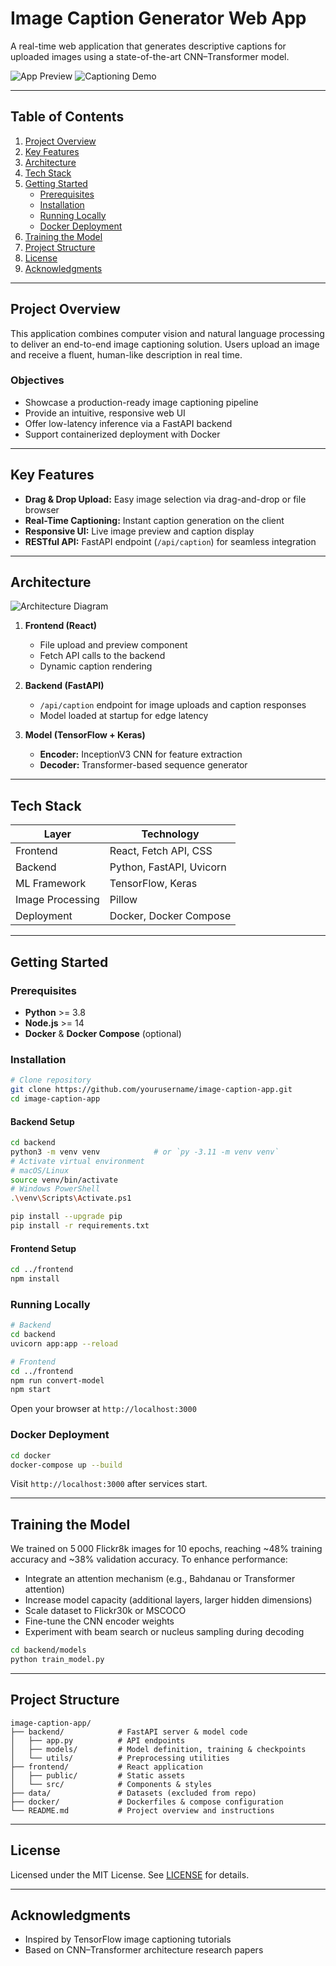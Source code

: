 # Image Caption Generator Web App

A real-time web application that generates descriptive captions for uploaded images using a state-of-the-art CNN–Transformer model.

![App Preview](https://github.com/user-attachments/assets/3a3be285-286e-416f-88fa-49812d2e7609)
![Captioning Demo](https://github.com/user-attachments/assets/92258e2f-1673-4006-8bad-5f640d67ced3)

---

## Table of Contents
1. [Project Overview](#project-overview)
2. [Key Features](#key-features)
3. [Architecture](#architecture)
4. [Tech Stack](#tech-stack)
5. [Getting Started](#getting-started)
   - [Prerequisites](#prerequisites)
   - [Installation](#installation)
   - [Running Locally](#running-locally)
   - [Docker Deployment](#docker-deployment)
6. [Training the Model](#training-the-model)
7. [Project Structure](#project-structure)
8. [License](#license)
9. [Acknowledgments](#acknowledgments)

---

## Project Overview

This application combines computer vision and natural language processing to deliver an end-to-end image captioning solution. Users upload an image and receive a fluent, human-like description in real time.

### Objectives
- Showcase a production-ready image captioning pipeline
- Provide an intuitive, responsive web UI
- Offer low-latency inference via a FastAPI backend
- Support containerized deployment with Docker

---

## Key Features
- **Drag & Drop Upload:** Easy image selection via drag-and-drop or file browser
- **Real-Time Captioning:** Instant caption generation on the client
- **Responsive UI:** Live image preview and caption display
- **RESTful API:** FastAPI endpoint (`/api/caption`) for seamless integration

---

## Architecture

![Architecture Diagram](architecture_diagram.png)

1. **Frontend (React)**
   - File upload and preview component
   - Fetch API calls to the backend
   - Dynamic caption rendering

2. **Backend (FastAPI)**
   - `/api/caption` endpoint for image uploads and caption responses
   - Model loaded at startup for edge latency

3. **Model (TensorFlow + Keras)**
   - **Encoder:** InceptionV3 CNN for feature extraction
   - **Decoder:** Transformer-based sequence generator

---

## Tech Stack

| Layer          | Technology                     |
| -------------- | ------------------------------ |
| Frontend       | React, Fetch API, CSS          |
| Backend        | Python, FastAPI, Uvicorn       |
| ML Framework   | TensorFlow, Keras              |
| Image Processing | Pillow                       |
| Deployment     | Docker, Docker Compose         |

---

## Getting Started

### Prerequisites
- **Python** >= 3.8
- **Node.js** >= 14
- **Docker** & **Docker Compose** (optional)

### Installation

```bash
# Clone repository
git clone https://github.com/yourusername/image-caption-app.git
cd image-caption-app
```

#### Backend Setup
```bash
cd backend
python3 -m venv venv            # or `py -3.11 -m venv venv`
# Activate virtual environment
# macOS/Linux
source venv/bin/activate
# Windows PowerShell
.\venv\Scripts\Activate.ps1

pip install --upgrade pip
pip install -r requirements.txt
```

#### Frontend Setup
```bash
cd ../frontend
npm install
```

### Running Locally
```bash
# Backend
cd backend
uvicorn app:app --reload

# Frontend
cd ../frontend
npm run convert-model
npm start
```
Open your browser at `http://localhost:3000`

### Docker Deployment
```bash
cd docker
docker-compose up --build
```
Visit `http://localhost:3000` after services start.

---

## Training the Model

We trained on 5 000 Flickr8k images for 10 epochs, reaching ~48% training accuracy and ~38% validation accuracy. To enhance performance:

- Integrate an attention mechanism (e.g., Bahdanau or Transformer attention)
- Increase model capacity (additional layers, larger hidden dimensions)
- Scale dataset to Flickr30k or MSCOCO
- Fine-tune the CNN encoder weights
- Experiment with beam search or nucleus sampling during decoding

```bash
cd backend/models
python train_model.py
```

---

## Project Structure

```
image-caption-app/
├── backend/            # FastAPI server & model code
│   ├── app.py          # API endpoints
│   ├── models/         # Model definition, training & checkpoints
│   └── utils/          # Preprocessing utilities
├── frontend/           # React application
│   ├── public/         # Static assets
│   └── src/            # Components & styles
├── data/               # Datasets (excluded from repo)
├── docker/             # Dockerfiles & compose configuration
└── README.md           # Project overview and instructions
```

---

## License

Licensed under the MIT License. See [LICENSE](LICENSE) for details.

---

## Acknowledgments

- Inspired by TensorFlow image captioning tutorials
- Based on CNN–Transformer architecture research papers

